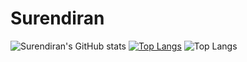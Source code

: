 # Surendiran
![Surendiran's GitHub stats](https://github-readme-stats.vercel.app/api?username=surendiran04&show_icons=true&theme=synthwave)
[![Top Langs](https://github-readme-stats.vercel.app/api/top-langs/?username=surendiran04&layout=pie)]((https://github.com/surendiran04))
![Top Langs](https://github-readme-stats.vercel.app/api/top-langs/?username=username=surendiran0&hide=javascript,html)
